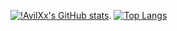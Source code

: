 [![!AvilXx's GitHub stats](https://github-readme-stats.vercel.app/api?username=AvilXx&show_icons=true&theme=nightowl)](https://github.com/anuraghazra/github-readme-stats).     [![Top Langs](https://github-readme-stats.vercel.app/api/top-langs/?username=AvilXx)](https://github.com/anuraghazra/github-readme-stats)
